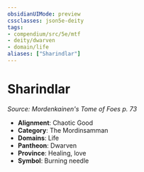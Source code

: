 ```yaml
---
obsidianUIMode: preview
cssclasses: json5e-deity
tags:
- compendium/src/5e/mtf
- deity/dwarven
- domain/life
aliases: ["Sharindlar"]
---
```

# Sharindlar
*Source: Mordenkainen's Tome of Foes p. 73* 

- **Alignment**: Chaotic Good
- **Category**: The Mordinsamman
- **Domains**: Life
- **Pantheon**: Dwarven
- **Province**: Healing, love
- **Symbol**: Burning needle